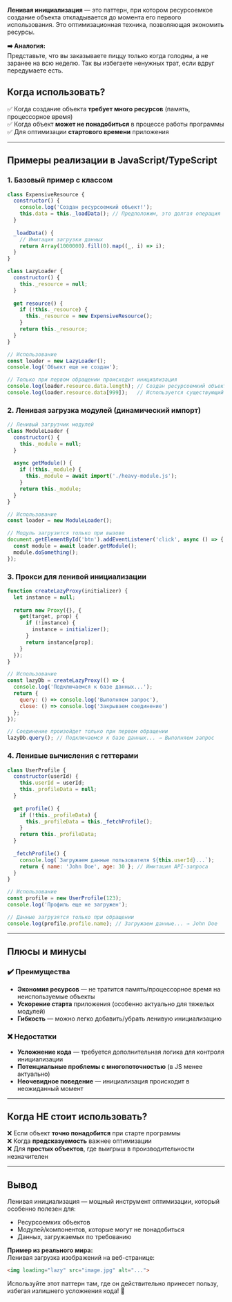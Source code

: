 
**Ленивая инициализация** — это паттерн, при котором ресурсоемкое создание объекта откладывается до момента его первого использования. Это оптимизационная техника, позволяющая экономить ресурсы.

**➡️ Аналогия:**  
Представьте, что вы заказываете пиццу только когда голодны, а не заранее на всю неделю. Так вы избегаете ненужных трат, если вдруг передумаете есть.

## **Когда использовать?**

✅ Когда создание объекта **требует много ресурсов** (память, процессорное время)  
✅ Когда объект **может не понадобиться** в процессе работы программы  
✅ Для оптимизации **стартового времени** приложения  

---
## **Примеры реализации в JavaScript/TypeScript**

### 1. **Базовый пример с классом**

```javascript
class ExpensiveResource {
  constructor() {
    console.log('Создан ресурсоемкий объект!');
    this.data = this._loadData(); // Предположим, это долгая операция
  }
  
  _loadData() {
    // Имитация загрузки данных
    return Array(1000000).fill(0).map((_, i) => i);
  }
}

class LazyLoader {
  constructor() {
    this._resource = null;
  }
  
  get resource() {
    if (!this._resource) {
      this._resource = new ExpensiveResource();
    }
    return this._resource;
  }
}

// Использование
const loader = new LazyLoader();
console.log('Объект еще не создан');

// Только при первом обращении происходит инициализация
console.log(loader.resource.data.length); // Создан ресурсоемкий объект! → 1000000
console.log(loader.resource.data[999]);   // Используется существующий объект
```

### 2. **Ленивая загрузка модулей (динамический импорт)**

```javascript
// Ленивый загрузчик модулей
class ModuleLoader {
  constructor() {
    this._module = null;
  }
  
  async getModule() {
    if (!this._module) {
      this._module = await import('./heavy-module.js');
    }
    return this._module;
  }
}

// Использование
const loader = new ModuleLoader();

// Модуль загрузится только при вызове
document.getElementById('btn').addEventListener('click', async () => {
  const module = await loader.getModule();
  module.doSomething();
});
```

### 3. **Прокси для ленивой инициализации**

```javascript
function createLazyProxy(initializer) {
  let instance = null;
  
  return new Proxy({}, {
    get(target, prop) {
      if (!instance) {
        instance = initializer();
      }
      return instance[prop];
    }
  });
}

// Использование
const lazyDb = createLazyProxy(() => {
  console.log('Подключаемся к базе данных...');
  return {
    query: () => console.log('Выполняем запрос'),
    close: () => console.log('Закрываем соединение')
  };
});

// Соединение произойдет только при первом обращении
lazyDb.query(); // Подключаемся к базе данных... → Выполняем запрос
```

### 4. **Ленивые вычисления с геттерами**

```javascript
class UserProfile {
  constructor(userId) {
    this.userId = userId;
    this._profileData = null;
  }
  
  get profile() {
    if (!this._profileData) {
      this._profileData = this._fetchProfile();
    }
    return this._profileData;
  }
  
  _fetchProfile() {
    console.log(`Загружаем данные пользователя ${this.userId}...`);
    return { name: 'John Doe', age: 30 }; // Имитация API-запроса
  }
}

// Использование
const profile = new UserProfile(123);
console.log('Профиль еще не загружен');

// Данные загрузятся только при обращении
console.log(profile.profile.name); // Загружаем данные... → John Doe
```

---

## **Плюсы и минусы**

### ✔️ **Преимущества**

- **Экономия ресурсов** — не тратится память/процессорное время на неиспользуемые объекты
- **Ускорение старта** приложения (особенно актуально для тяжелых модулей)
- **Гибкость** — можно легко добавить/убрать ленивую инициализацию

### ❌ **Недостатки**

- **Усложнение кода** — требуется дополнительная логика для контроля инициализации
- **Потенциальные проблемы с многопоточностью** (в JS менее актуально)
- **Неочевидное поведение** — инициализация происходит в неожиданный момент

---
## **Когда НЕ стоит использовать?**

❌ Если объект **точно понадобится** при старте программы  
❌ Когда **предсказуемость** важнее оптимизации  
❌ Для **простых объектов**, где выигрыш в производительности незначителен  

---
## **Вывод**

Ленивая инициализация — мощный инструмент оптимизации, который особенно полезен для:
- Ресурсоемких объектов
- Модулей/компонентов, которые могут не понадобиться
- Данных, загружаемых по требованию

**Пример из реального мира:**  
Ленивая загрузка изображений на веб-странице:
```html
<img loading="lazy" src="image.jpg" alt="...">
``` 

Используйте этот паттерн там, где он действительно принесет пользу, избегая излишнего усложнения кода! 🚀